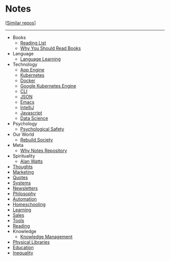 
# Notes

[[Similar repos](https://github.com/RichardLitt/meta-knowledge)]

---

- Books
  - [Reading List](/pages/books_reading_list.md)
  - [Why You Should Read Books](/pages/why_you_should_read_books.md)
- Language
  - [Language Learning](/pages/language_learning.md)
- Technology
  - [App Engine](/pages/app_engine.md)
  - [Kubernetes](/pages/kubernetes.md)
  - [Docker](/pages/docker.md)
  - [Google Kubernetes Engine](/pages/google_kubernetes_engine.md)
  - [CLI](/pages/cli.md)
  - [JSON](/pages/json.md)
  - [Emacs](/pages/emacs.md)
  - [IntelliJ](/pages/intellij.md)
  - [Javascript](/pages/javascript.md)
  - [Data Science](/pages/data_science.md)
- Psychology
  - [Psychological Safety](/pages/psychological_safety.md)
- Our World
  - [Rebuild Society](/pages/rebuild_society.md)
- Meta
  - [Why Notes Repository](/pages/why_notes_repository.md)
- Spirituality
  - [Alan Watts](/pages/alan_watts.md)
- [Thoughts](/pages/thoughts.md)
- [Marketing](/pages/marketing.md)
- [Quotes](/pages/quotes.md)
- [Systems](/pages/systems.md)
- [Newsletters](/pages/newsletters.md)
- [Philosophy](/pages/philosophy.md)
- [Automation](/pages/automation.md)
- [Homeschooling](/pages/homeschooling.md)
- [Learning](/pages/learning.md)
- [Sales](/pages/sales.md)
- [Tools](/pages/tools.md)
- [Reading](/pages/reading.md)
- Knowledge
  - [Knowledge Management](/pages/knowledge_management.md)
- [Physical Libraries](/pages/physical_libraries.md)
- [Education](/pages/eduction.md)
- [Inequality](/pages/inequality.md)
